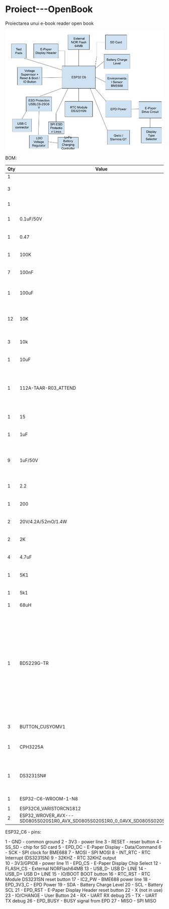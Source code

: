# Proiect---OpenBook
Proiectarea unui e-book reader open book

![Diagrama bloc](Images/Diagrama%20Bloc.png)

BOM:

| Qty | Value                   | Device                                                          | Parts                                                    | Description                                                                                                                                                                                                                           | WHERE_TO_BUY                                                                                                                                                                              | DATASHEET                                                                                                                            |
|-----|-------------------------|-----------------------------------------------------------------|----------------------------------------------------------|---------------------------------------------------------------------------------------------------------------------------------------------------------------------------------------------------------------------------------------|--------------------------------------------------------------------------------------------------------------------------------------------------------------------------------------------|-------------------------------------------------------------------------------------------------------------------------------------|
| 1   |                         | ADAFRUIT_LEDCHIP-LED0603                                        | CHG_LED                                                   | LED                                                                                                                                                                                                                                   | [link](https://ro.mouser.com/ProductDetail/BJB/35.116.1007-001-01?qs=iLKYxzqNS76jqQb6thkyzg%3D%3D)                                                                                          | [link](https://ro.mouser.com/datasheet/2/904/BJBDE_6680739_v3_Datasheet_35_116_1007_85_Optics4x-3193726.pdf)                                           |
| 3   |                         | EAGLE-LTSPICE_CC0402                                            | C4_USB, C5_USB, C17                                       | CAPACITOR, European symbol                                                                                                                                                                                                            | [link](https://ro.mouser.com/ProductDetail/YAGEO/CC0402KRX7R5BB474?qs=tS%2FAHvPQ%2F56tORtAcxAOhQ%3D%3D)                                                                                       | [link](https://ro.mouser.com/datasheet/2/447/UPY_GPHC_X7R_6_3V_to_250V_24-3441574.pdf)                                              |
| 1   |                         | SJ                                                              | SJ1                                                      | SMD solder JUMPER                                                                                                                                                                                                                     | [link](https://ro.mouser.com/ProductDetail/Amphenol-FCI/71363-302LF?qs=QPQicS5vByJvpVjU0oRgsQ%3D%3D)                                                                                        | [link](https://cdn.amphenol-cs.com/media/wysiwyg/files/documentation/datasheet/boardwiretoboard/bwb_dubox_shunts.pdf)                                 |
| 1   | 0.1uF/50V               | EAGLE-LTSPICE_CC0402                                            | EPD_C5                                                    | CAPACITOR, European symbol                                                                                                                                                                                                            | [link](https://ro.mouser.com/ProductDetail/YAGEO/CC0402JRX7R8BB104?qs=tS%2FAHvPQ%2F56C6Jcuby2Lxg%3D%3D)                                                                                        | [link](https://ro.mouser.com/datasheet/2/447/UPY_GPHC_X7R_6_3V_to_250V_24-3441574.pdf)                                              |
| 1   | 0.47                    | ESP32_WROVER_EAGLE-LTSPICE_RR0402                               | R4                                                        | RESISTOR, European symbol                                                                                                                                                                                                             | [link](https://ro.mouser.com/ProductDetail/Vishay/PFRR0402Y2101WBT?qs=iLKYxzqNS75ICTUqzuuuLQ%3D%3D)                                                                                           | [link](https://www.vishay.com/doc?53046)                                                                                                             |
| 1   | 100K                    | ESP32_WROVER_EAGLE-LTSPICE_RR0402                               | R1_PWRUSB                                                 | RESISTOR, European symbol                                                                                                                                                                                                             | [link](https://ro.mouser.com/ProductDetail/Vishay/PFRR0402Y1003WBT?qs=iLKYxzqNS76UwFIGpGXUcw%3D%3D)                                                                                           | [link](https://www.vishay.com/doc?53046)                                                                                                             |
| 7   | 100nF                   | EAGLE-LTSPICE_CC0402                                            | C1, C2, C6, C8, C9, C10, C_DELAY                          | CAPACITOR, European symbol                                                                                                                                                                                                            | [link](https://ro.mouser.com/ProductDetail/YAGEO/CC0402KRX7R5BB474?qs=tS%2FAHvPQ%2F56tORtAcxAOhQ%3D%3D)                                                                                       | [link](https://ro.mouser.com/datasheet/2/447/UPY_GPHC_X7R_6_3V_to_250V_24-3441574.pdf)                                              |
| 1   | 100uF                   | RCL_CPOL-EUCT3528                                               | C3                                                        | POLARIZED CAPACITOR, European symbol                                                                                                                                                                                                  | [link](https://ro.mouser.com/ProductDetail/Panasonic/EEU-FS1K101L?qs=sGAEpiMZZMvwFf0viD3Y3fHxNcSaiftwbgqrEa58hlq7Mz20qWHEdw%3D%3D)                                                              | [link](https://www.mouser.com/catalog/specsheets/Panasonic_08082018_Capacitor%20Radial%20Leaded%20Lytic%20(EEU-FS)%20020118.pdf)                      |
| 12  | 10K                     | ESP32_WROVER_EAGLE-LTSPICE_RR0402                               | R1_PINH, R1_PINH1, R2-PINH1, R2_PINH, R3, R5, R6, R7, R8, R9, R10, R_CL1 | RESISTOR, European symbol                                                                                                                                                                                                             | [link](https://ro.mouser.com/ProductDetail/Vishay/PFRR0402Y1002WBT?qs=iLKYxzqNS75QPApzdnOraw%3D%3D)                                                                                           | [link](https://www.vishay.com/doc?53046)                                                                                                             |
| 3   | 10k                     | ESP32_WROVER_EAGLE-LTSPICE_RR0402                               | R_BOOT, R_CHANGE, R_RESET                                 | RESISTOR, European symbol                                                                                                                                                                                                             | [link](https://ro.mouser.com/ProductDetail/Vishay/PFRR0402Y1002WBT?qs=iLKYxzqNS75QPApzdnOraw%3D%3D)                                                                                           | [link](https://www.vishay.com/doc?53046)                                                                                                             |
| 1   | 10uF                    | EAGLE-LTSPICE_CC0402                                            | C7                                                        | CAPACITOR, European symbol                                                                                                                                                                                                            | [link](https://ro.mouser.com/ProductDetail/YAGEO/CC0402MRX5R4BB106?qs=tS%2FAHvPQ%2F561gTjBOiVihQ%3D%3D)                                                                                        | [link](https://ro.mouser.com/datasheet/2/447/upy_gphc_x5r_4v_to_50v-3461255.pdf)                                                  |
| 1   | 112A-TAAR-R03_ATTEND                                        | 112A-TAAR-R03_ATTEND                                        | J4                                                        | Micro SD Card Socket, Push-Push Type, Top Mount, SMT, H=1.83mm, 10u                                                                                                                                                                    | [link](https://ro.mouser.com/ProductDetail/Swissbit/SFSD256GL2AM1TO-E-8H-231-STD?qs=%252BXxaIXUDbq3EiR9fdqsT0g%3D%3D)                                                                           | [link](https://ro.mouser.com/datasheet/2/615/Swissbit_02_03_2025_S_50_data_sheet-3561244.pdf)                                                         |
| 1   | 15                      | ESP32_WROVER_EAGLE-LTSPICE_RR0402                               | R_CAPACITOR                                               | RESISTOR, European symbol                                                                                                                                                                                                             | [link](https://ro.mouser.com/ProductDetail/Vishay/PFRR0402Y1002WBT?qs=iLKYxzqNS75QPApzdnOraw%3D%3D)                                                                                           | [link](https://www.vishay.com/doc?53046)                                                                                                             |
| 1   | 1uF                     | EAGLE-LTSPICE_CC0402                                            | C5                                                        | CAPACITOR, European symbol                                                                                                                                                                                                            | [link](https://ro.mouser.com/ProductDetail/YAGEO/CC0402KPX7R9BB332?qs=tS%2FAHvPQ%2F56Ev%2FR70%252BDkow%3D%3D)                                                                                   | [link](https://ro.mouser.com/datasheet/2/447/UPY_GPHC_X7R_6_3V_to_250V_24-3441574.pdf)                                              |
| 9   | 1uF/50V                 | EAGLE-LTSPICE_CC0402                                            | EPD_C1, EPD_C2, EPD_C6, EPD_C7, EPD_C8, EPD_C9, EPD_C10, EPD_C11, EPD_C12 | CAPACITOR, European symbol                                                                                                                                                                                                            | [link](https://ro.mouser.com/ProductDetail/YAGEO/CC0402KPX7R9BB332?qs=tS%2FAHvPQ%2F56Ev%2FR70%252BDkow%3D%3D)                                                                                   | [link](https://ro.mouser.com/datasheet/2/447/UPY_GPHC_X7R_6_3V_to_250V_24-3441574.pdf)                                              |
| 1   | 2.2                     | ESP32_WROVER_EAGLE-LTSPICE_RR0402                               | R2                                                        | RESISTOR, European symbol                                                                                                                                                                                                             | [link](https://ro.mouser.com/ProductDetail/Vishay/PFRR0402Y2201WBT?qs=iLKYxzqNS76BFrJRYiyDBw%3D%3D)                                                                                           | [link](https://www.vishay.com/doc?53046)                                                                                                             |
| 1   | 200                     | ESP32_WROVER_EAGLE-LTSPICE_RR0402                               | R1_BAT                                                    | RESISTOR, European symbol                                                                                                                                                                                                             | [link](https://ro.mouser.com/ProductDetail/Vishay/PFRR0402Y2101WBT?qs=iLKYxzqNS75ICTUqzuuuLQ%3D%3D)                                                                                           | [link](https://www.vishay.com/doc?53046)                                                                                                             |
| 2   | 20V/4.2A/52mO/1.4W      | ESP32_WROVER_SPARKFUN-DISCRETESEMI_MOSFET_PCH-DMG2305UX-7       | Q1, Q2                                                    | P-channel MOSFETs                                                                                                                                                                                                                     | [link](https://ro.mouser.com/ProductDetail/Diodes-Incorporated/DMG2305UX-7?qs=L1DZKBg7t5F%2FNBHrjfxC%252Bg%3D%3D)                                                                                | [link](https://www.diodes.com/assets/Datasheets/DMG2305UX.pdf)                                                                                         |
| 2   | 2K                      | ESP32_WROVER_EAGLE-LTSPICE_RR0402                               | R1, R2_BAT                                                | RESISTOR, European symbol                                                                                                                                                                                                             | [link](https://ro.mouser.com/ProductDetail/Vishay/PFRR0402Y2001WBT?qs=iLKYxzqNS75yWwLpEkqbdw%3D%3D)                                                                                           | [link](https://www.vishay.com/doc?53046)                                                                                                             |
| 4   | 4.7uF                   | EAGLE-LTSPICE_CC0402                                            | C1_BAT, C1_BAT2, C2_BAT, C4                               | CAPACITOR, European symbol                                                                                                                                                                                                            | [link](https://ro.mouser.com/ProductDetail/YAGEO/CC0402KRX5R6BB105?qs=BKNoF%2F0xMNu0TvpE6ze2Iw%3D%3D)                                                                                         | [link](https://ro.mouser.com/datasheet/2/447/upy_gphc_x5r_4v_to_50v-3461255.pdf)                                                  |
| 1   | 5K1                     | ESP32_WROVER_EAGLE-LTSPICE_RR0402                               | R2-USB1                                                   | RESISTOR, European symbol                                                                                                                                                                                                             | [link](https://ro.mouser.com/ProductDetail/Vishay/PFRR0402E4752BBT?qs=%252BXxaIXUDbq1vDshWgSXpwA%3D%3D)                                                                                         | [link](https://www.vishay.com/doc?53046)                                                                                                             |
| 1   | 5k1                     | ESP32_WROVER_EAGLE-LTSPICE_RR0402                               | R2-USB                                                    | RESISTOR, European symbol                                                                                                                                                                                                             | [link](https://ro.mouser.com/ProductDetail/Vishay/PFRR0402E4752BBT?qs=%252BXxaIXUDbq1vDshWgSXpwA%3D%3D)                                                                                         | [link](https://www.vishay.com/doc?53046)                                                                                                             |
| 1   | 68uH                    | 744043680IND_4828-WE-TPC_WRE                                    | L1                                                        |                                                                                                                                                                                                                                       | [link](https://ro.mouser.com/ProductDetail/Wurth-Elektronik/744043680?qs=PGXP4M47uW6VkZq%252BkzjrHA%3D%3D)                                                                                       | [link](https://www.we-online.com/components/products/datasheet/744043680.pdf)                                                                          |
| 1   | BD5229G-TR              | BD5229G-TR                                                     | IC1                                                       | Voltage Detector with Adjustable Delay Time: CMOS processes are utilized to develop high precision, low current consumption CMOS reset ICs that allow arbitrary setting of the delay time. | [link](https://ro.mouser.com/ProductDetail/ROHM-Semiconductor/BD5229G-TR?qs=4kLU8WoGk0vvnhrrYwdszw%3D%3D)                                                                                        | [link](https://fscdn.rohm.com/en/products/databook/datasheet/ic/power/voltage_detector/bd52xxg-e.pdf)                                                 |
| 3   | BUTTON_CUSYOMV1                                            | BUTTON_CUSYOMV1                                            | BOOT_BUTTON, CHANGE_BUTTON, RESET_BUTTON                 |                                                                                                                                                                                                                                       | [link](https://ro.mouser.com/ProductDetail/Bulgin/C7003SABR7?qs=5aG0NVq1C4zkqomKc3HwTQ%3D%3D)                                                                                                  | [link](https://www.bulgin.com/products/pub/media/bulgin/data/A_Push%20button.pdf)                                                                      |
| 1   | CPH3225A                                                    | CPH3225A                                                    | C10_SUPERCAP                                              | Cap 0.011F 3.3V 1210 Flat Check availability                                                                                                                                                                                          | [link](https://ro.mouser.com/ProductDetail/Seiko-Semiconductors/CPH3225A?qs=3etwrb1wR%252BhUOph6lAO7eg%3D%3D)                                                                                    | [link](https://ro.mouser.com/datasheet/2/360/Seiko_Instruments_MicroBattery_E_20230330_2024Jan_-3561061.pdf)                                           |
| 1   | DS3231SN#                                                  | DS3231SN#                                                  | U3                                                        | Real Time Clock Serial 16-Pin SOIC W T/R     Check availability                                                                                                                                                                       | [link](https://ro.mouser.com/ProductDetail/Analog-Devices-Maxim-Integrated/DS3231SN?qs=1eQvB6Dk1vhUlr8%2FOrV0Fw%3D%3D)                                                                            | [link](https://ro.mouser.com/datasheet/2/609/DS3231-3421123.pdf)                                                                                       |
| 1   | ESP32-C6-WROOM-1-N8                                        | ESP32-C6-WROOM-1-N8                                        | U2                                                        | Check availability                                                                                                                                                                                                                    | [link](https://ro.mouser.com/ProductDetail/Espressif-Systems/ESP32-C6-WROOM-1-N8?qs=8Wlm6%252BaMh8ST02Gmwp74cw%3D%3D)                                                                               | [link](https://ro.mouser.com/datasheet/2/891/Espressif_ESP32_C6_WROOM_1__Datasheet_V0_1_PRELIMI-3239987.pdf)                                           |
| 1   | ESP32C6_VARISTORCN1812                                      | ESP32C6_VARISTORCN1812                                      | PFMP.050.1                                                | VARISTOR                                                                                                                                                                                                                              | [link](https://ro.mouser.com/ProductDetail/EPCOS-TDK/B72580V3140S272?qs=v4Mlc8l4PHkyDvCWZ8i%252Bvg%3D%3D)                                                                                         | [link](https://en.tdk.eu/inf/75/db/CTVS_14/Surge_protection_series.pdf)                                                                                |
| 2   | ESP32_WROVER_AVX---SD0805S020S1R0_AVX_SD0805S020S1R0_0_0AVX_SD0805S020S1R0_0_0 | ESP32_WROVER_AVX---SD0805S020S1R0_AVX_SD0805S020S

ESP32_C6 - pins:

1 - GND - common ground
2 - 3V3 - power line
3 - RESET - reser button
4 - SS_SD - chip for SD card
5 - EPD_DC - E-Paper Display - Data/Command
6 - SCK - SPI clock for BME688
7 - MOSI - SPI MOSI
8 - INT_RTC - RTC Interrupt (DS3231SN)
9 - 32KHZ   - RTC 32KHZ output  
10 - 3V3/GPIO8 - power line
11 - EPD_CS - E-Paper Display Chip Select
12 - FLASH_CS - External NORFlash64MB
13 - USB_D-     USB D- LINE
14 - USB_D+     USB D+ LINE
15 - IO/BOOT    BOOT button
16 - RTC_RST -  RTC Module DS3231SN reset button
17 - IC2_PW - BME688 power line
18 - EPD_3V3_C - EPD Power
19 - SDA - Battery Charge Level
20 - SCL - Battery SCL
21 - EPD_RST - E-Paper Display Header reset button
22 - X (not in use)
23 - IO/CHANGE - User Button
24 - RX - UART RX debug
25 - TX - UART TX debug
26 - EPD_BUSY - BUSY signal from EPD
27 - MISO - SPI MISO
